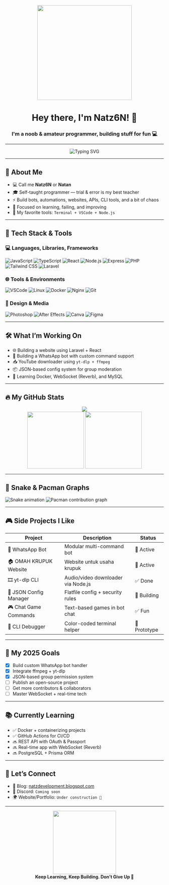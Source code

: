 <div align="center">
  <img src="https://i.pinimg.com/originals/44/27/57/442757cb859d28f896389b76fff1d758.gif" width="300px" />
  <h1 align="center">Hey there, I'm Natz6N! 👋</h1>
  <h3 align="center">I'm a noob & amateur programmer, building stuff for fun 💻</h3>
</div>

---

<p align="center">
  <img src="https://readme-typing-svg.herokuapp.com?font=Fira+Code&weight=500&pause=1000&center=true&width=435&lines=Amateur+Developer;Loves+to+Break+Things;Mostly+Learn+by+Doing;Always+Curious" alt="Typing SVG" />
</p>

---

## 🧠 About Me

- 💻 Call me **Natz6N** or **Natan**
- 🎓 Self-taught programmer — trial & error is my best teacher
- ⚡ Build bots, automations, websites, APIs, CLI tools, and a bit of chaos
- 🎯 Focused on learning, failing, and improving
- 🧰 My favorite tools: `Terminal + VSCode + Node.js`

---

## 🚀 Tech Stack & Tools

### 💻 Languages, Libraries, Frameworks

![JavaScript](https://img.shields.io/badge/-JavaScript-F7DF1E?style=flat-square&logo=javascript&logoColor=000)
![TypeScript](https://img.shields.io/badge/-TypeScript-3178C6?style=flat-square&logo=typescript&logoColor=fff)
![React](https://img.shields.io/badge/-React-61DAFB?style=flat-square&logo=react&logoColor=000)
![Node.js](https://img.shields.io/badge/-Node.js-339933?style=flat-square&logo=node.js&logoColor=fff)
![Express](https://img.shields.io/badge/-Express-000000?style=flat-square&logo=express&logoColor=fff)
![PHP](https://img.shields.io/badge/-PHP-777BB4?style=flat-square&logo=php&logoColor=fff)
![Tailwind CSS](https://img.shields.io/badge/-Tailwind-38B2AC?style=flat-square&logo=tailwind-css&logoColor=fff)
![Laravel](https://img.shields.io/badge/-Laravel-FF2D20?style=flat-square&logo=laravel&logoColor=fff)

### 🌐 Tools & Environments

![VSCode](https://img.shields.io/badge/-VSCode-007ACC?style=flat-square&logo=visual-studio-code&logoColor=fff)
![Linux](https://img.shields.io/badge/-Linux-FCC624?style=flat-square&logo=linux&logoColor=000)
![Docker](https://img.shields.io/badge/-Docker-2496ED?style=flat-square&logo=docker&logoColor=fff)
![Nginx](https://img.shields.io/badge/-Nginx-009639?style=flat-square&logo=nginx&logoColor=fff)
![Git](https://img.shields.io/badge/-Git-F05032?style=flat-square&logo=git&logoColor=fff)

### 🎨 Design & Media

![Photoshop](https://img.shields.io/badge/-Photoshop-31A8FF?style=flat-square&logo=adobe-photoshop&logoColor=fff)
![After Effects](https://img.shields.io/badge/-After_Effects-9999FF?style=flat-square&logo=adobe-after-effects&logoColor=fff)
![Canva](https://img.shields.io/badge/-Canva-00C4CC?style=flat-square&logo=canva&logoColor=fff)
![Figma](https://img.shields.io/badge/-Figma-F24E1E?style=flat-square&logo=figma&logoColor=fff)

---

## 🛠️ What I’m Working On

- 🌐 Building a website using Laravel + React
- 🤖 Building a WhatsApp bot with custom command support
- 📥 YouTube downloader using `yt-dlp + ffmpeg`
- 📦 JSON-based config system for group moderation
- 🧠 Learning Docker, WebSocket (Reverb), and MySQL

---

## 🔥 My GitHub Stats

<div align="center">
  <img src="https://github-readme-streak-stats.herokuapp.com/?user=Natz6N&theme=radical" />
  <br />
  <img src="https://github-readme-stats.vercel.app/api?username=Natz6N&show_icons=true&theme=tokyonight&count_private=true" height="180"/>
  <img src="https://github-readme-stats.vercel.app/api/top-langs/?username=Natz6N&layout=compact&theme=tokyonight" height="180"/>
</div>

---

## 🐍 Snake & Pacman Graphs

<img src="https://raw.githubusercontent.com/Natz6N/Natz6N/output/snake.svg" alt="Snake animation" />

<picture>
  <source media="(prefers-color-scheme: dark)" srcset="https://raw.githubusercontent.com/Natz6N/Natz6N/output/pacman-contribution-graph-dark.svg">
  <source media="(prefers-color-scheme: light)" srcset="https://raw.githubusercontent.com/Natz6N/Natz6N/output/pacman-contribution-graph.svg">
  <img alt="Pacman contribution graph" src="https://raw.githubusercontent.com/Natz6N/Natz6N/output/pacman-contribution-graph.svg">
</picture>

---

## 🎮 Side Projects I Like

| Project | Description | Status |
|--------|-------------|--------|
| 🤖 WhatsApp Bot | Modular multi-command bot | 🔧 Active |
| 🏠 OMAH KRUPUK Website | Website untuk usaha krupuk | 🔧 Active |
| 🎞️ yt-dlp CLI | Audio/video downloader via Node.js | ✅ Done |
| 🧃 JSON Config Manager | Flatfile config + security rules | 🔧 Building |
| 🎮 Chat Game Commands | Text-based games in bot chat | ✅ Fun |
| 🧪 CLI Debugger | Color-coded terminal helper | 🚧 Prototype |

---

## 🎯 My 2025 Goals

- [x] Build custom WhatsApp bot handler
- [x] Integrate ffmpeg + yt-dlp
- [x] JSON-based group permission system
- [ ] Publish an open-source project
- [ ] Get more contributors & collaborators
- [ ] Master WebSocket + real-time tech

---

## 📚 Currently Learning

- ✅ Docker + containerizing projects
- ✅ GitHub Actions for CI/CD
- 🔜 REST API with OAuth & Passport
- 🔜 Real-time app with WebSocket (Reverb)
- 🔜 PostgreSQL + Prisma ORM

---

## 🤝 Let’s Connect

- 🧠 Blog: [natzdevelopment.blogspot.com](https://natzdevelopment.blogspot.com)
- 💬 Discord: `Coming soon`
- 🌍 Website/Portfolio: `Under construction 🚧`

---

<div align="center">
  <img src="https://media.giphy.com/media/LMcB8XospGZO8UQq87/giphy.gif" width="200" />
  <br />
  <strong>Keep Learning, Keep Building. Don’t Give Up 🚀</strong>
</div>
